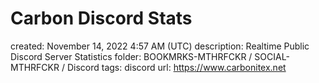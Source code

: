 # Carbon Discord Stats

created: November 14, 2022 4:57 AM (UTC)
description: Realtime Public Discord Server Statistics
folder: BOOKMRKS-MTHRFCKR / SOCIAL-MTHRFCKR / Discord
tags: discord
url: https://www.carbonitex.net